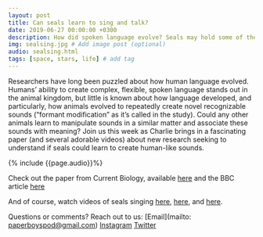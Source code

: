 ```yaml
---
layout: post
title: Can seals learn to sing and talk?
date: 2019-06-27 00:00:00 +0300
description: How did spoken language evolve? Seals may hold some of the clues... # Add post description (shows up as description on social media posts)
img: sealsing.jpg # Add image post (optional)
audio: sealsing.html
tags: [space, stars, life] # add tag
---
```


Researchers have long been puzzled about how human language evolved. Humans’ ability to create complex, flexible, spoken language stands out in the animal kingdom, but little is known about how language developed, and particularly, how animals evolved to repeatedly create novel recognizable sounds (“formant modification” as it’s called in the study). Could any other animals learn to manipulate sounds in a similar matter and associate these sounds with meaning? Join us this week as Charlie brings in a fascinating paper (and several adorable videos) about new research seeking to understand if seals could learn to create human-like sounds.

{% include {{page.audio}}%}

Check out the paper from Current Biology, available [here](https://www.cell.com/current-biology/fulltext/S0960-9822(19)30685-2?_returnURL=https%3A%2F%2Flinkinghub.elsevier.com%2Fretrieve%2Fpii%2FS0960982219306852%3Fshowall%3Dtrue) and the BBC article [here](https://www.bbc.com/news/uk-scotland-edinburgh-east-fife-48706251)

And of course, watch videos of seals singing [here](https://www.youtube.com/watch?v=BLNzK19179o), [here](https://youtu.be/AMD2TwRvuoU?t=5), and [here](https://www.cell.com/cms/10.1016/j.cub.2019.05.071/attachment/62d0bba1-4c7c-4ba2-86db-8fe070d025a1/mmc4).

Questions or comments? Reach out to us: [Email](mailto: paperboyspod@gmail.com) [Instagram](https://www.instagram.com/paperboyspod/) [Twitter](https://twitter.com/PaperBoysPod)
